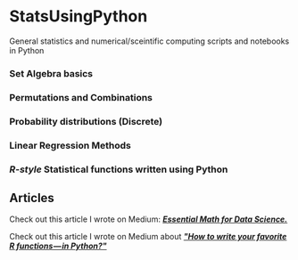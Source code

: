 # StatsUsingPython
General statistics and numerical/sceintific computing scripts and notebooks in Python

### Set Algebra basics
### Permutations and Combinations
### Probability distributions (Discrete)
### Linear Regression Methods
### _R-style_ Statistical functions written using Python

## Articles
Check out this article I wrote on Medium: ___[Essential Math for Data Science.](https://towardsdatascience.com/essential-math-for-data-science-why-and-how-e88271367fbd)___

Check out this article I wrote on Medium about ___["How to write your favorite R functions — in Python?"](https://towardsdatascience.com/how-to-write-your-favorite-r-functions-in-python-11e1e9c29089)___
